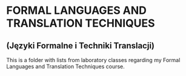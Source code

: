 # FORMAL LANGUAGES AND TRANSLATION TECHNIQUES
## (Języki Formalne i Techniki Translacji)
This is a folder with lists from laboratory classes regarding my Formal Languages and Translation Techniques course.
